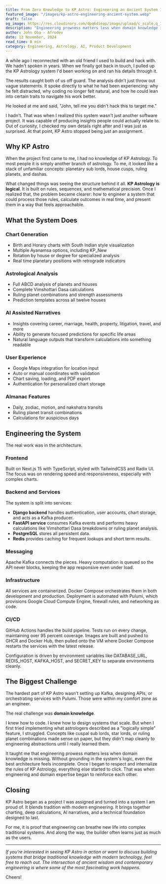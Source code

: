 ```yaml
---
title: From Zero Knowledge to KP Astro: Engineering an Ancient System Into Modern Software
featured_image: "/images/kp-astro-engineering-ancient-system.webp"
draft: false
og_image: https://res.cloudinary.com/dpq6dieap/image/upload/c_scale,q_100,w_532/v1679336331/og-images/deploying-one-contract-address-across-chains_ggkamr.jpg
description: "Engineering prowness matters less when domain knowledge is deficient"
author: John Oba - Afrodev
date: 13 November, 2024
read_time: 8 min
category: Engineering, Astrology, AI, Product Development
---
```



A while ago I reconnected with an old friend I used to build and hack with. We hadn't spoken in years. When we finally got back in touch, I pulled up the KP Astrology system I'd been working on and ran his details through it.

The results caught both of us off guard. The analysis didn't just throw out vague statements. It spoke directly to what he had been experiencing: why he felt distracted, why coding no longer felt natural, and how he could lean into certain traits to navigate his work better.

He looked at me and said, "John, tell me you didn't hack this to target me."

I hadn't. That was when I realized this system wasn't just another software project. It was capable of producing insights people could actually relate to. Out of curiosity, I checked my own details right after and I was just as surprised. At that point, KP Astro stopped being just an assignment.

## Why KP Astro

When the project first came to me, I had no knowledge of KP Astrology. To most people it is simply another branch of astrology. To me, it looked like a stack of unfamiliar concepts: planetary sub lords, house cusps, ruling planets, and dashas.

What changed things was seeing the structure behind it all. **KP Astrology is logical**. It is built on rules, sequences, and mathematical precision. Once I realized that, the problem became clearer: how to engineer a system that could process those rules, calculate outcomes in real time, and present them in a way that feels approachable.

## What the System Does

### Chart Generation
- Birth and Horary charts with South Indian style visualization
- Multiple Ayanamsa options, including KP_New
- Rotation by house or degree for specialized analysis
- Real time planetary positions with retrograde indicators

### Astrological Analysis
- Full ABCD analysis of planets and houses
- Complete Vimshottari Dasa calculations
- Ruling planet combinations and strength assessments
- Prediction templates across all twelve houses

### AI Assisted Narratives
- Insights covering career, marriage, health, property, litigation, travel, and more
- Ability to generate focused predictions for specific life areas
- Natural language outputs that transform calculations into something readable

### User Experience
- Google Maps integration for location input
- Auto or manual coordinates with validation
- Chart saving, loading, and PDF export
- Authentication for personalized chart storage

### Almanac Features
- Daily, zodiac, motion, and nakshatra transits
- Ruling planet transit combinations
- Calculations for auspicious days

## Engineering the System

The real work was in the architecture.

### Frontend
Built on Next.js 15 with TypeScript, styled with TailwindCSS and Radix UI. The focus was on rendering speed and responsiveness, especially with complex charts.

### Backend and Services
The system is split into services:

- **Django backend** handles authentication, user accounts, chart storage, and acts as a Kafka producer.
- **FastAPI service** consumes Kafka events and performs heavy calculations like Vimshottari Dasa breakdowns or ruling planet analysis.
- **PostgreSQL** stores all persistent data.
- **Redis** provides caching for frequent lookups and short term results.

### Messaging
Apache Kafka connects the pieces. Heavy computation is queued so the API never blocks, keeping the app responsive even under load.

### Infrastructure
All services are containerized. Docker Compose orchestrates them in both development and production. Deployment is automated with Pulumi, which provisions Google Cloud Compute Engine, firewall rules, and networking as code.

### CI/CD
GitHub Actions handles the build pipeline. Tests run on every change, maintaining over 95 percent coverage. Images are built and pushed to GHCR and Docker Hub, then pulled onto the VM where Docker Compose restarts the services with the latest release.

Configuration is driven by environment variables like DATABASE_URL, REDIS_HOST, KAFKA_HOST, and SECRET_KEY to separate environments cleanly.

## The Biggest Challenge

The hardest part of KP Astro wasn't setting up Kafka, designing APIs, or orchestrating services with Pulumi. Those were within my comfort zone as an engineer.

The real challenge was **domain knowledge**.

I knew how to code. I knew how to design systems that scale. But when I first tried implementing what astrologers described as a "logically simple" feature, I struggled. Concepts like cuspal sub lords, star lords, or ruling planet combinations made sense on paper, but they didn't map cleanly to engineering abstractions until I really learned them.

It taught me that engineering prowess matters less when domain knowledge is missing. Without grounding in the system's logic, even the best architecture feels incomplete. Once I began to respect and internalize the rules of KP Astrology, everything else started to click. That was when engineering and domain expertise began to reinforce each other.

## Closing

KP Astro began as a project I was assigned and turned into a system I am proud of. It blends tradition with modern engineering. It brings together charting, deep calculations, AI narratives, and a technical foundation designed to last.

For me, it is proof that engineering can breathe new life into complex traditional systems. And along the way, the builder often learns just as much as the users.

---

*If you're interested in seeing KP Astro in action or want to discuss building systems that bridge traditional knowledge with modern technology, feel free to reach out. The intersection of ancient wisdom and contemporary engineering is where some of the most fascinating work happens.*

Cheers!
